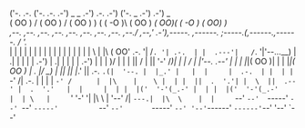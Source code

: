  ('-. .-.              ('-. .-.                        .-') _              _  .-') .-. .-')    ('-.  _  .-')   .-') _    
( OO )  /             ( OO )  /                       ( OO ) )            ( \( -O )\  ( OO ) _(  OO)( \( -O ) (  OO) )   
,--. ,--. ,--. ,--.   ,--. ,--. ,--. ,--.         ,--./ ,--,'  .-'),-----. ,------. ;-----.\(,------.,------. /     '._  
|  | |  | |  | |  |   |  | |  | |  | |  |         |   \ |  |\ ( OO'  .-.  '|   /`. '| .-.  | |  .---'|   /`. '|'--...__) 
|   .|  | |  | | .-') |   .|  | |  | | .-')       |    \|  | )/   |  | |  ||  /  | || '-' /_)|  |    |  /  | |'--.  .--' 
|       | |  |_|( OO )|       | |  |_|( OO )      |  .     |/ \_) |  |\|  ||  |_.' || .-. `.(|  '--. |  |_.' |   |  |    
|  .-.  | |  | | `-' /|  .-.  | |  | | `-' /      |  |\    |    \ |  | |  ||  .  '.'| |  \  ||  .--' |  .  '.'   |  |    
|  | |  |('  '-'(_.-' |  | |  |('  '-'(_.-'       |  | \   |     `'  '-'  '|  |\  \ | '--'  /|  `---.|  |\  \    |  |    
`--' `--'  `-----'    `--' `--'  `-----'          `--'  `--'       `-----' `--' '--'`------' `------'`--' '--'   `--'   
